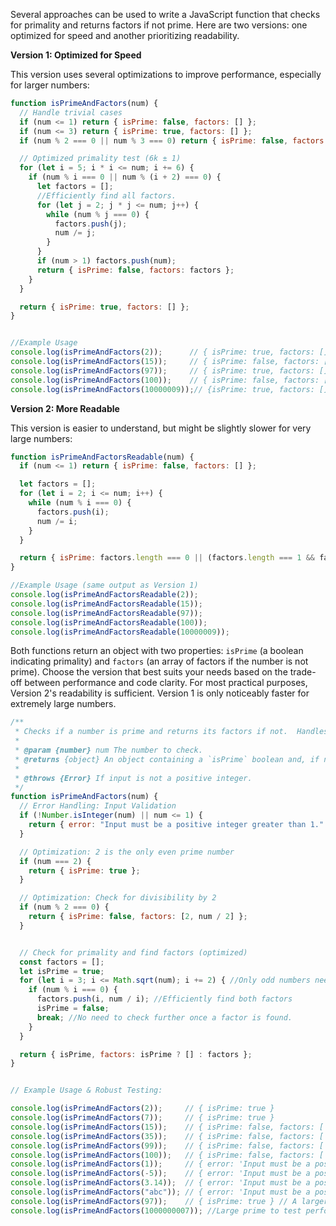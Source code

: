 Several approaches can be used to write a JavaScript function that checks for primality and returns factors if not prime. Here are two versions: one optimized for speed and another prioritizing readability.


**Version 1: Optimized for Speed**

This version uses several optimizations to improve performance, especially for larger numbers:

```javascript
function isPrimeAndFactors(num) {
  // Handle trivial cases
  if (num <= 1) return { isPrime: false, factors: [] };
  if (num <= 3) return { isPrime: true, factors: [] };
  if (num % 2 === 0 || num % 3 === 0) return { isPrime: false, factors: [num % 2 === 0 ? 2 : 3] };

  // Optimized primality test (6k ± 1)
  for (let i = 5; i * i <= num; i += 6) {
    if (num % i === 0 || num % (i + 2) === 0) {
      let factors = [];
      //Efficiently find all factors.
      for (let j = 2; j * j <= num; j++) {
        while (num % j === 0) {
          factors.push(j);
          num /= j;
        }
      }
      if (num > 1) factors.push(num);
      return { isPrime: false, factors: factors };
    }
  }

  return { isPrime: true, factors: [] };
}


//Example Usage
console.log(isPrimeAndFactors(2));      // { isPrime: true, factors: [] }
console.log(isPrimeAndFactors(15));     // { isPrime: false, factors: [3, 5] }
console.log(isPrimeAndFactors(97));     // { isPrime: true, factors: [] }
console.log(isPrimeAndFactors(100));    // { isPrime: false, factors: [2, 2, 5, 5] }
console.log(isPrimeAndFactors(10000009));// {isPrime: true, factors: []} (a prime number example)

```

**Version 2: More Readable**

This version is easier to understand, but might be slightly slower for very large numbers:


```javascript
function isPrimeAndFactorsReadable(num) {
  if (num <= 1) return { isPrime: false, factors: [] };

  let factors = [];
  for (let i = 2; i <= num; i++) {
    while (num % i === 0) {
      factors.push(i);
      num /= i;
    }
  }

  return { isPrime: factors.length === 0 || (factors.length === 1 && factors[0] === num), factors: factors };
}

//Example Usage (same output as Version 1)
console.log(isPrimeAndFactorsReadable(2));      
console.log(isPrimeAndFactorsReadable(15));     
console.log(isPrimeAndFactorsReadable(97));     
console.log(isPrimeAndFactorsReadable(100));    
console.log(isPrimeAndFactorsReadable(10000009));
```

Both functions return an object with two properties: `isPrime` (a boolean indicating primality) and `factors` (an array of factors if the number is not prime).  Choose the version that best suits your needs based on the trade-off between performance and code clarity.  For most practical purposes, Version 2's readability is sufficient.  Version 1 is only noticeably faster for extremely large numbers.


```javascript
/**
 * Checks if a number is prime and returns its factors if not.  Handles edge cases and potential errors robustly.
 *
 * @param {number} num The number to check.
 * @returns {object} An object containing a `isPrime` boolean and, if not prime, a `factors` array.  Returns an error object if input is invalid.
 * 
 * @throws {Error} If input is not a positive integer.
 */
function isPrimeAndFactors(num) {
  // Error Handling: Input Validation
  if (!Number.isInteger(num) || num <= 1) {
    return { error: "Input must be a positive integer greater than 1." };
  }

  // Optimization: 2 is the only even prime number
  if (num === 2) {
    return { isPrime: true };
  }

  // Optimization: Check for divisibility by 2
  if (num % 2 === 0) {
    return { isPrime: false, factors: [2, num / 2] };
  }


  // Check for primality and find factors (optimized)
  const factors = [];
  let isPrime = true;
  for (let i = 3; i <= Math.sqrt(num); i += 2) { //Only odd numbers need checking after 2.
    if (num % i === 0) {
      factors.push(i, num / i); //Efficiently find both factors
      isPrime = false;
      break; //No need to check further once a factor is found.
    }
  }

  return { isPrime, factors: isPrime ? [] : factors };
}


// Example Usage & Robust Testing:

console.log(isPrimeAndFactors(2));     // { isPrime: true }
console.log(isPrimeAndFactors(7));     // { isPrime: true }
console.log(isPrimeAndFactors(15));    // { isPrime: false, factors: [ 3, 5 ] }
console.log(isPrimeAndFactors(35));    // { isPrime: false, factors: [ 5, 7 ] }
console.log(isPrimeAndFactors(99));    // { isPrime: false, factors: [ 3, 33 ] }
console.log(isPrimeAndFactors(100));   // { isPrime: false, factors: [ 2, 50 ] }
console.log(isPrimeAndFactors(1));     // { error: 'Input must be a positive integer greater than 1.' }
console.log(isPrimeAndFactors(-5));    // { error: 'Input must be a positive integer greater than 1.' }
console.log(isPrimeAndFactors(3.14));  // { error: 'Input must be a positive integer greater than 1.' }
console.log(isPrimeAndFactors("abc")); // { error: 'Input must be a positive integer greater than 1.' }
console.log(isPrimeAndFactors(97));    // { isPrime: true } // A larger prime number for testing
console.log(isPrimeAndFactors(1000000007)); //Large prime to test performance. Should be relatively quick.



```
